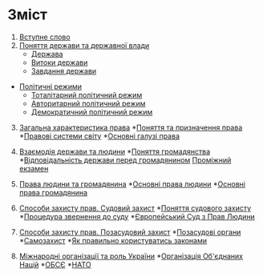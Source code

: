 # Зміст

1. [Вступне слово](vstup.md)
2. [Поняття держави та державної влади](chapter1.md)
   * [Держава](derzhava.md)
   * [Витоки держави](vitoki_derzhavi.md)
   * [Завдання держави](zavdannya_derzhavi.md)
* [Політичні режими](2/zemlya_na_plani_ta_karti.md)
  * [Тоталітарний політичний режим](totaltarnii_poltichnii_rezhim.md)
  * [Авторитарний політичний режим](avtoritarnii_poltichnii_rezhim.md)
  * [Демократичний політичний режим](demokratichnii_poltichnii_rezhim.md)
3. [Загальна характеристика права]()
 *[Поняття та призначення права]() 
 *[Правові системи світу]()
 *[Основні галузі права]()
 
4. [Взаємодія держави та людини]()
  *[Поняття громадянства]()
  *[Відповідальність держави перед громадянином]()
[Проміжний екзамен]()

6. [Права людини та громадянина]()
  *[Основні права людини]()
  *[Основні права громадянина]()
  
5. [Способи захисту прав. Судовий захист]()
*[Поняття судового захисту]()
*[Процедура звернення до суду]()
*[Європейський Суд з Прав Людини]()

6. [Способи захисту прав. Позасудовий захист]()
*[Позасудові органи]()
*[Самозахист]()
*[Як правильно користуватись законами]()

7. [Міжнародні організації та роль України]()
*[Організація Об'єднаних Націй]() 
*[ОБСЄ]()
*[НАТО]() 

